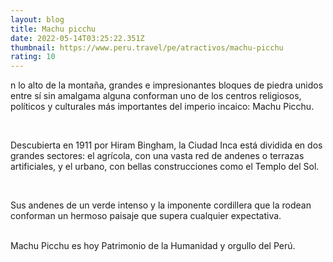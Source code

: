 ```yaml
---
layout: blog
title: Machu picchu
date: 2022-05-14T03:25:22.351Z
thumbnail: https://www.peru.travel/pe/atractivos/machu-picchu
rating: 10
---
```

<!--StartFragment-->

n lo alto de la montaña, grandes e impresionantes bloques de piedra unidos entre sí sin amalgama alguna conforman uno de los centros religiosos, políticos y culturales más importantes del imperio incaico: Machu Picchu.

 

Descubierta en 1911 por Hiram Bingham, la Ciudad Inca está dividida en dos grandes sectores: el agrícola, con una vasta red de andenes o terrazas artificiales, y el urbano, con bellas construcciones como el Templo del Sol.

 

Sus andenes de un verde intenso y la imponente cordillera que la rodean conforman un hermoso paisaje que supera cualquier expectativa. 

\
Machu Picchu es hoy Patrimonio de la Humanidad y orgullo del Perú.

<!--EndFragment-->